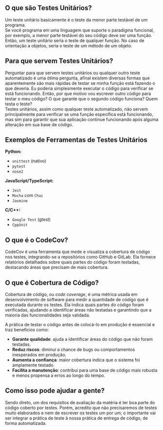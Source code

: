 ## O que são Testes Unitários?

Um teste unitário basicamente é o teste da menor parte testável de um programa.  
Se você programa em uma linguagem que suporte o paradigma funcional, por exemplo, a menor parte testável do seu código deve ser uma função. Então, um teste unitário seria o teste de qualquer função. No caso de orientação a objetos, seria o teste de um método de um objeto.

## Para que servem Testes Unitários?

Perguntar para que servem testes unitários ou qualquer outro teste automatizado é uma ótima pergunta, afinal existem diversas formas que aparentemente são mais rápidas de testar se minha função está fazendo o que deveria. Eu poderia simplesmente executar o código para verificar se está funcionando. Então, por que motivo vou escrever outro código para testar o meu código? O que garante que o segundo código funciona? Quem testa o teste?  
Testes unitários, assim como qualquer teste automatizado, não servem principalmente para verificar se uma função específica está funcionando, mas sim para garantir que sua aplicação continue funcionando após alguma alteração em sua base de código.

## Exemplos de Ferramentas de Testes Unitários

**Python:**
- `unittest` (nativo)
- `pytest`
- `nose2`

**JavaScript/TypeScript:**
- `Jest`
- `Mocha` com `Chai`
- `Jasmine`

**C/C++:**
- `Google Test` (gtest)
- `CppUnit`

## O que é o CodeCov?

CodeCov é uma ferramenta que mede e visualiza a cobertura de código nos testes, integrando-se a repositórios como GitHub e GitLab. Ela fornece relatórios detalhados sobre quais partes do código foram testadas, destacando áreas que precisam de mais cobertura.

## O que é Cobertura de Código?

Cobertura de código, ou *code coverage*, é uma métrica usada em desenvolvimento de software para medir a quantidade de código que é executada durante os testes. Ela indica quais partes do código foram verificadas, ajudando a identificar áreas não testadas e garantindo que a maioria das funcionalidades seja validada.

A prática de testar o código antes de colocá-lo em produção é essencial e traz benefícios como:

- **Garante qualidade**: ajuda a identificar áreas do código que não foram testadas.
- **Reduz riscos**: diminui a chance de bugs ou comportamentos inesperados em produção.
- **Aumenta a confiança**: maior cobertura indica que o sistema foi amplamente testado.
- **Facilita a manutenção**: contribui para uma base de código mais robusta e menos propensa a erros ao longo do tempo.

## Como isso pode ajudar a gente?

Sendo direto, um dos requisitos de avaliação da matéria é ter boa parte do código coberto por testes. Porém, acredito que não precisaremos de testes muito elaborados e nem de escrever os testes um por um; o importante vai ser integrar a prática de teste à nossa prática de entrega de código, de forma automatizada.
